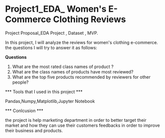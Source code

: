 # Project1_EDA_ Women's E-Commerce Clothing Reviews
Project Proposal_EDA Project , Dataset , MVP.

In this project, I will analyze the reviews for women's clothing e-commerce. the questions I will try to answer it as follows:

**Questions**
1. What are the most rated class names of product ?
2. What are the class names of products have most reviewed?
3. What are the top five products recommended by reviewers for other people?

*** Tools that I used in this project *** 
 
 Pandas,Numpy,Matplotlib,Jupyter Notebook 
 
 *** Conlcusion ***

the project is help marketing department in order to better target their market and how they can use their customers feedbacks in order to improve their business and products.
 


 


